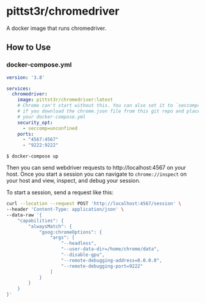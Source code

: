 # pittst3r/chromedriver

A docker image that runs chromedriver.

## How to Use

### docker-compose.yml

```yml
version: '3.8'

services:
  chromedriver:
    image: pittst3r/chromedriver:latest
    # Chrome can't start without this. You can also set it to `seccomp=chrome.json`
    # if you download the chrome.json file from this git repo and place it next to
    # your docker-compose.yml
    security_opt: 
      - seccomp=unconfined
    ports:
      - "4567:4567"
      - "9222:9222"
```

```
$ docker-compose up
```

Then you can send webdriver requests to http://localhost:4567 on your host. Once you start a
session you can navigate to `chrome://inspect` on your host and view, inspect, and debug your session.

To start a session, send a request like this:

```sh
curl --location --request POST 'http://localhost:4567/session' \
--header 'Content-Type: application/json' \
--data-raw '{
    "capabilities": {
        "alwaysMatch": {
            "goog:chromeOptions": {
                "args": [
                    "--headless",
                    "--user-data-dir=/home/chrome/data",
                    "--disable-gpu",
                    "--remote-debugging-address=0.0.0.0",
                    "--remote-debugging-port=9222"
                ]
            }
        }
    }
}'
```
